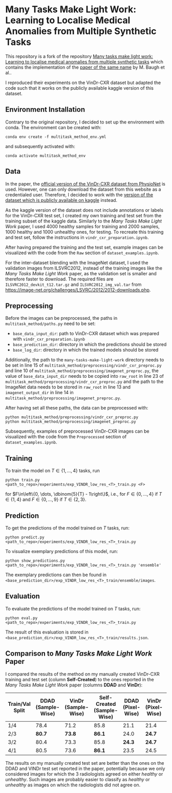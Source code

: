 # Many Tasks Make Light Work: Learning to Localise Medical Anomalies from Multiple Synthetic Tasks

This repository is a fork of the repository [Many tasks make light work: Learning to localise medical anomalies from multiple synthetic tasks](https://github.com/matt-baugh/many-tasks-make-light-workhttps://github.com/matt-baugh/many-tasks-make-light-work) which contains the implementation of the [paper of the same name](https://link.springer.com/chapter/10.1007/978-3-031-43907-0_16) by M. Baugh et al..

I reproduced their experiments on the VinDr-CXR dataset but adapted the code such that it works on the publicly available kaggle version of this dataset.

## Environment Installation

Contrary to the original repository, I decided to set up the environment with conda. The environment can be created with: 

```
conda env create -f multitask_method_env.yml
```

and subsequently activated with:

```
conda activate multitask_method_env
```

## Data

In the paper, the [official version of the VinDr-CXR dataset from PhysioNet](https://physionet.org/content/vindr-cxr/1.0.0/) is used. However, one can only download the dataset from this website as a credentialed user. Therefore, I decided to work with the [version of the dataset which is publicly available on kaggle](https://www.kaggle.com/competitions/vinbigdata-chest-xray-abnormalities-detection/data) instead.

As the kaggle version of the dataset does not include annotations or labels for the VinDr-CXR test set, I created my own training and test set from the training subset of the kaggle data. Similarly to the *Many Tasks Make Light Work* paper, I used 4000 healthy samples for training and 2000 samples, 1000 healthy and 1000 unhealthy ones, for testing. To recreate this training and test set, follow the instructions in `vindr_cxr_preparation.ipynb`. 

After having prepared the training and the test set, example images can be visualized with the code from the `Raw` section of `dataset_examples.ipynb`.

For the inter-dataset blending with the ImageNet dataset, I used the validation images from ILSVRC2012, instead of the training images like the  *Many Tasks Make Light Work* paper, as the validation set is smaller and therefore faster to download. The required files are `ILSVRC2012_devkit_t12.tar.gz` and `ILSVRC2012_img_val.tar` from https://image-net.org/challenges/LSVRC/2012/2012-downloads.php.

## Preprocessing

Before the images can be preprocessed, the paths in `multitask_method/paths.py` need to be set:

- `base_data_input_dir`: path to VinDr-CXR dataset which was prepared with `vindr_cxr_preparation.ipynb`
- `base_prediction_dir`: directory in which the predictions should be stored
- `base_log_dir`: directory in which the trained models should be stored

Additionally, the path to the `many-tasks-make-light-work` directory needs to be set in line 15 of `multitask_method/preprocessing/vindr_cxr_preproc.py` and line 10 of `multitask_method/preprocessing/imagenet_preproc.py`, the value of `base_data_input_dir` needs to be copied into `raw_root` in line 23 of `multitask_method/preprocessing/vindr_cxr_preproc.py` and the path to the ImageNet data needs to be stored in `raw_root` in line 13 and `imagenet_output_dir` in line 14 in `multitask_method/preprocessing/imagenet_preproc.py`.

After having set all these paths, the data can be preprocessed with:

```
python multitask_method/preprocessing/vindr_cxr_preproc.py
python multitask_method/preprocessing/imagenet_preproc.py
```

Subsequently, examples of preprocessed VinDr-CXR images can be visualized with the code from the `Preprocessed` section of `dataset_examples.ipynb`. 

## Training

To train the model on $T\in\{1, \dots, 4\}$ tasks, run

```
python train.py <path_to_repo>/experiments/exp_VINDR_low_res_<T>_train.py <F>
```

for $F\in\left\{0, \dots, \dbinom{5}{T} - 1\right\}$, i.e., for $F\in\{0, \dots, 4\}$ if $T\in\{1,4\}$ and $F\in\{0, \dots, 9\}$ if $T\in\{2,3\}$.

## Prediction

To get the predictions of the model trained on $T$ tasks, run:

```
python predict.py <path_to_repo>/experiments/exp_VINDR_low_res_<T>_train.py
```

To visualize exemplary predictions of this model, run: 

```
python show_predictions.py <path_to_repo>/experiments/exp_VINDR_low_res_<T>_train.py 'ensemble'
```

The exemplary predictions can then be found in `<base_prediction_dir>/exp_VINDR_low_res_<T>_train/ensemble/images`.

## Evaluation

To evaluate the predictions of the model trained on $T$ tasks, run:

```
python eval.py <path_to_repo>/experiments/exp_VINDR_low_res_<T>_train.py
```

The result of this evaluation is stored in `<base_prediction_dir>/exp_VINDR_low_res_<T>_train/results.json`.

## Comparison to *Many Tasks Make Light Work* Paper

I compared the results of the method on my manually created VinDr-CXR training and test set (column **Self-Created**) to the ones reported in the *Many Tasks Make Light Work* paper (columns **DDAD** and **VinDr**):

| Train/Val Split | DDAD (Sample-Wise) | VinDr (Sample-Wise) | Self-Created (Sample-Wise) |  DDAD (Pixel-Wise) | VinDr (Pixel-Wise) |  Self-Created (Pixel-Wise) |
|-----------------|------------------|--------------------|---------------------------|------------------|-------------------|---------------------------|
| 1/4             | 78.4             | 71.2               | 85.8                      | 21.1             | 21.4              | 24.8                      |
| 2/3             | **80.7**         | **73.8**           | **86.1**                  | 24.0             | **24.7**          | **26.2**                  |
| 3/2             | 80.4             | 73.3               | 85.8                      | **24.3**         | **24.7**          | 25.5                      |
| 4/1             | 80.5             | 73.6               | **86.1**                  | 23.5             | 24.5              | 25.5                      |

The results on my manually created test set are better than the ones on the DDAD and VINDr test set reported in the paper, potentially because we only considered images for which the 3 radiologists agreed on either *healthy* or *unhealthy*. Such images are probably easier to classify as *healthy* or *unhealthy* as images on which the radiologists did not agree on.